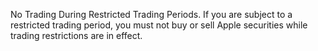 No Trading During Restricted Trading Periods. If you are subject to a restricted trading period,
you must not buy or sell Apple securities while trading restrictions are in effect.